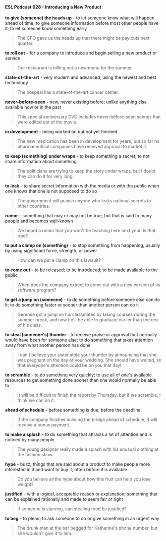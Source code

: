 #### ESL Podcast 628 - Introducing a New Product

**to give (someone) the heads up** - to let someone know what will happen
ahead of time; to give someone information before most other people have it; to
let someone know something early

> The CFO gave us the heads up that there might be pay cuts next quarter.

**to roll out** - for a company to introduce and begin selling a new product or
service

> Our restaurant is rolling out a new menu for the summer.

**state-of-the-art** - very modern and advanced, using the newest and best
technology

> The hospital has a state-of-the-art cancer center.

**never-before-seen** - new, never existing before; unlike anything else available
now or in the past

> This special anniversary DVD includes never-before-seen scenes that were
edited out of the movie.

**in development** - being worked on but not yet finished

> The new medication has been in development for years, but so far no
pharmaceutical companies have received approval to market it.

**to keep (something) under wraps** - to keep something a secret; to not share
information about something

> The politicians are trying to keep the story under wraps, but I doubt they can do
it for very long.

**to leak** - to share secret information with the media or with the public when one
knows that one is not supposed to do so

> The government will punish anyone who leaks national secrets to other
countries.

**rumor** - something that may or may not be true, but that is said to many people
and becomes well-known

> We heard a rumor that you won't be teaching here next year. Is that true?

**to put a clamp on (something)** - to stop something from happening, usually by
using significant force, strength, or power

> How can we put a clamp on this lawsuit?

**to come out** - to be released; to be introduced; to be made available to the
public

> When does the company expect to come out with a new version of its software
program?

**to get a jump on (someone)** - to do something before someone else can do it;
to do something faster or sooner than another person can do it

> Geremie got a jump on his classmates by taking courses during the summer
break, and now he'll be able to graduate earlier than the rest of his class.

**to steal (someone's) thunder** - to receive praise or approval that normally
would have been for someone else; to do something that takes attention away
from what another person has done

> I can't believe your sister stole your thunder by announcing that she was
pregnant on the day of your wedding. She should have waited, so that
everyone's attention could be on you that day!

**to scramble** - to do something very quickly; to use all of one's available
resources to get something done sooner than one would normally be able to

> It will be difficult to finish the report by Thursday, but if we scramble, I think we
can do it.

**ahead of schedule** - before something is due; before the deadline

> If the company finishes building the bridge ahead of schedule, it will receive a
bonus payment.

**to make a splash** - to do something that attracts a lot of attention and is noticed
by many people

> The young designer really made a splash with his unusual clothing at the
fashion show.

**hype** - buzz; things that are said about a product to make people more
interested in it and want to buy it, often before it is available

> Do you believe all the hype about how this fruit can help you lose weight?

**justified** - with a logical, acceptable reason or explanation; something that can
be explained rationally and made to seem fair or right

> If someone is starving, can stealing food be justified?

**to beg** - to plead; to ask someone to do or give something in an urgent way

> The drunk man at the bar begged for Katherine's phone number, but she
wouldn't give it to him.


